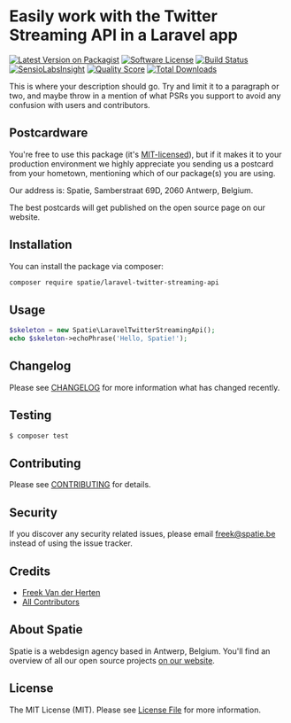 # Easily work with the Twitter Streaming API in a Laravel app

[![Latest Version on Packagist](https://img.shields.io/packagist/v/spatie/laravel-twitter-streaming-api.svg?style=flat-square)](https://packagist.org/packages/spatie/laravel-twitter-streaming-api)
[![Software License](https://img.shields.io/badge/license-MIT-brightgreen.svg?style=flat-square)](LICENSE.md)
[![Build Status](https://img.shields.io/travis/spatie/laravel-twitter-streaming-api/master.svg?style=flat-square)](https://travis-ci.org/spatie/laravel-twitter-streaming-api)
[![SensioLabsInsight](https://img.shields.io/sensiolabs/i/xxxxxxxxx.svg?style=flat-square)](https://insight.sensiolabs.com/projects/xxxxxxxxx)
[![Quality Score](https://img.shields.io/scrutinizer/g/spatie/laravel-twitter-streaming-api.svg?style=flat-square)](https://scrutinizer-ci.com/g/spatie/laravel-twitter-streaming-api)
[![Total Downloads](https://img.shields.io/packagist/dt/spatie/laravel-twitter-streaming-api.svg?style=flat-square)](https://packagist.org/packages/spatie/laravel-twitter-streaming-api)

This is where your description should go. Try and limit it to a paragraph or two, and maybe throw in a mention of what PSRs you support to avoid any confusion with users and contributors.

## Postcardware

You're free to use this package (it's [MIT-licensed](LICENSE.md)), but if it makes it to your production environment we highly appreciate you sending us a postcard from your hometown, mentioning which of our package(s) you are using.

Our address is: Spatie, Samberstraat 69D, 2060 Antwerp, Belgium.

The best postcards will get published on the open source page on our website.

## Installation

You can install the package via composer:

``` bash
composer require spatie/laravel-twitter-streaming-api
```

## Usage

``` php
$skeleton = new Spatie\LaravelTwitterStreamingApi();
echo $skeleton->echoPhrase('Hello, Spatie!');
```

## Changelog

Please see [CHANGELOG](CHANGELOG.md) for more information what has changed recently.

## Testing

``` bash
$ composer test
```

## Contributing

Please see [CONTRIBUTING](CONTRIBUTING.md) for details.

## Security

If you discover any security related issues, please email freek@spatie.be instead of using the issue tracker.

## Credits

- [Freek Van der Herten](https://github.com/freekmurze)
- [All Contributors](../../contributors)

## About Spatie
Spatie is a webdesign agency based in Antwerp, Belgium. You'll find an overview of all our open source projects [on our website](https://spatie.be/opensource).

## License

The MIT License (MIT). Please see [License File](LICENSE.md) for more information.
